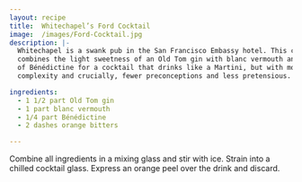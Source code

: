 ```yaml
---
layout: recipe
title:  Whitechapel’s Ford Cocktail
image:  /images/Ford-Cocktail.jpg
description: |-
  Whitechapel is a swank pub in the San Francisco Embassy hotel. This cocktail
  combines the light sweetness of an Old Tom gin with blanc vermouth and a splash
  of Bénédictine for a cocktail that drinks like a Martini, but with more
  complexity and crucially, fewer preconceptions and less pretensious.

ingredients:
  - 1 1/2 part Old Tom gin
  - 1 part blanc vermouth
  - 1/4 part Bénédictine
  - 2 dashes orange bitters

---
```

Combine all ingredients in a mixing glass and stir with ice. Strain into a
chilled cocktail glass. Express an orange peel over the drink and discard.
